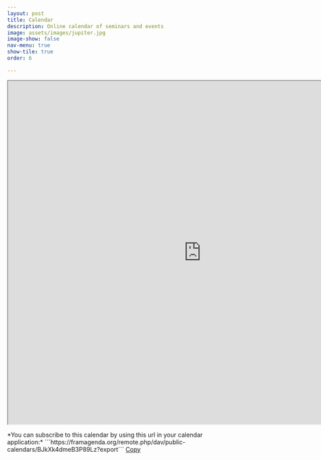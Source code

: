 ```yaml
---
layout: post
title: Calendar
description: Online calendar of seminars and events
image: assets/images/jupiter.jpg
image-show: false
nav-menu: true
show-tile: true
order: 6

---
```


<script>
function CopyToClipboard(id)
{
var r = document.createRange();
r.selectNode(document.getElementById(id));
window.getSelection().removeAllRanges();
window.getSelection().addRange(r);
document.execCommand('copy');
window.getSelection().removeAllRanges();
}
</script>

<iframe width="900" height="800" src="https://framagenda.org/apps/calendar/embed/BJkXk4dmeB3P89Lz"></iframe>

<p></p>
*You can subscribe to this calendar by using this url in your calendar application:*

<span id="calendar">
```https://framagenda.org/remote.php/dav/public-calendars/BJkXk4dmeB3P89Lz?export```</span>
<a href="#" onclick="CopyToClipboard('calendar');return false;" class="button small">Copy</a>
